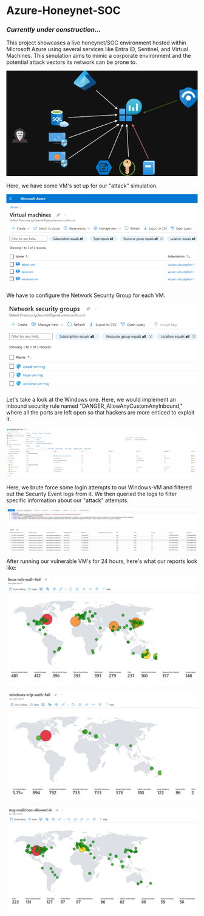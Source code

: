 # Azure-Honeynet-SOC
 
 <h3><i>Currently under construction...</i></h3>

This project showcases a live honeynet/SOC environment hosted within Microsoft Azure using several services like Entra ID, Sentinel, and Virtual Machines.
This simulation aims to mimic a corporate environment and the potential attack vectors its network can be prone to.

![screenshot](/Pictures/Overview.png)

Here, we have some VM's set up for our "attack" simulation.

![screenshot](/Pictures/VM's.png)

We have to configure the Network Security Group for each VM. 

![screenshot](/Pictures/NSG's.png)

Let's take a look at the Windows one. Here, we would implement an inbound security rule named "DANGER_AllowAnyCustomAnyInbound," where all the ports are left open so that hackers are more enticed to exploit it.

![screenshot](/Pictures/NSG-win.png)



Here, we brute force some login attempts to our Windows-VM and filtered out the Security Event logs from it. We then queried the logs to filter specific information about our "attack" attempts.

![screenshot](/Pictures/KQL-Log-Query.png)




After running our vulnerable VM's for 24 hours, here's what our reports look like:

![screenshot](/Pictures/Updated%20Workbook%20Pics/linux-ssh-auth-fail-BEFORE.png)

![screenshot](/Pictures/Updated%20Workbook%20Pics/windows-rdp-auth-fail-BEFORE.png)

![screenshot](/Pictures/Updated%20Workbook%20Pics/nsg-malicious-allowed-in-BEFORE.png)